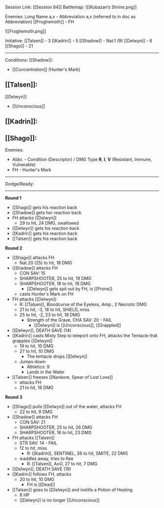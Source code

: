 Session Link:
[[Session 84]]
Battlemap:
![[Kubazan’s Shrine.png]]

Enemies:
Long Name a,x - Abbreviation a,x (referred to in doc as Abbreviation)
[[Froghemoth]] - FH

![[Froghemoth.png]]

Initiative:
[[Talsen]] - 3
[[Kadrin]] - 5
[[Shadow]] - Nat.1 (9)
[[Delwyn]] - 6
[[Shago]] - 21

---
Conditions:
[[Shadow]]:
- [[Concentration]] (Hunter's Mark)

[[Talsen]]:
- 

[[Delwyn]]:
- [[Unconscious]]

[[Kadrin]]:
- 

[[Shago]]: 
- 

Enemies:
- Abbr. - Condition (Descriptor) / DMG Type __R__, __I__, __V__ (Resistant, Immune, Vulnerable)
- FH - Hunter's Mark
---
Dodge/Ready:


---
**Round 1**
- [[Shago]] gets his reaction back
- [[Shadow]] gets her reaction back
- FH attacks [[Delwyn]]
	- 29 to hit, 24 DMG, swallowed
- [[Delwyn]] gets his reaction back
- [[Kadrin]] gets his reaction back
- [[Talsen]] gets his reaction back

**Round 2**
- [[Shago]] attacks FH
	- Nat.20 (25) to hit, 18 DMG
- [[Shadow]] attacks FH
	- CON SAV: 15
	- SHARPSHOOTER, 25 to hit, 19 DMG
	- SHARPSHOOTER, 18 to hit, 18 DMG
		- [[Delwyn]] gets spit out by FH, is [[Prone]]
	- casts Hunter's Mark on FH
- FH attacks [[Delwyn]]
	- R: [[Talsen]], Bloodcurse of the Eyeless, Amp., 2 Necrotic DMG
	- 21 to hit, -3, 18 to hit, SHIELD, miss
	- 25 to hit, -2, 23 to hit, 18 DMG
		- Strength of the Grave, CHA SAV: 20 - FAIL
			- [[Delwyn]] is [[Unconscious]], [[Grappled]]
- [[Delwyn]], DEATH SAVE (14)
- [[Kadrin]] casts Misty Step to teleport onto FH, attacks the Tentacle that grapples [[Delwyn]]
	- 19 to hit, 10 DMG
	- 27 to hit, 10 DMG
		- The tentacle drops [[Delwyn]]
	- Jumps down
		- Athletics: 9
		- Lands in the Water
- [[Talsen]] freezes [[Nankore, Spear of Lost Love]]
	- attacks FH
	- 21 to hit, 16 DMG

**Round 3**
- [[Shago]] pulls [[Delwyn]] out of the water, attacks FH
	- 22 to hit, 9 DMG
- [[Shadow]] attacks FH
	- CON SAV: 21
	- SHARPSHOOTER, 25 to hit, 26 DMG
	- SHARPSHOOTER, 16 to hit, 23 DMG
- FH attacks [[Talsen]]
	- STR SAV: 14 - FAIL
	- 12 to hit, miss
		- R: [[Kadrin]], SENTINEL, 26 to hit, SMITE, 22 DMG
	- waddles away, tries to flee
		- R: [[Talsen]], AoO, 27 to hit, 7 DMG
- [[Delwyn]], DEATH SAVE (19)
- [[Kadrin]] follows FH, attacks
	- 20 to hit, 10 DMG
		- FH is [[Dead]]
- [[Talsen]] goes to [[Delwyn]] and instills a Potion of Healing
	- 8 HP
	- [[Delwyn]] is no longer [[Unconscious]]